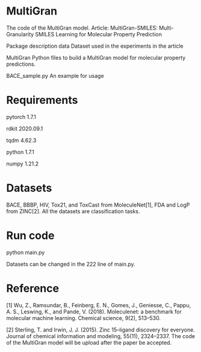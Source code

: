 # MultiGran
The code of the MultiGran model.
Article: MultiGran-SMILES: Multi-Granularity SMILES Learning for Molecular Property Prediction


Package description
data
Dataset used in the experiments in the article

MultiGran
Python files to build a MultiGran model for molecular property predictions.

BACE_sample.py
An example for usage

# Requirements

pytorch                   1.7.1

rdkit                     2020.09.1

tqdm                      4.62.3

python                    1.7.1

numpy                     1.21.2

# Datasets
BACE, BBBP, HIV, Tox21, and ToxCast from MoleculeNet[1], FDA and LogP from ZINC[2]. All the datasets are classification tasks. 

# Run code

python main.py

Datasets can be changed in the 222 line of main.py.


# Reference
[1] Wu, Z., Ramsundar, B., Feinberg, E. N., Gomes, J., Geniesse, C., Pappu, A. S., Leswing, K., and Pande, V. (2018). Moleculenet: a benchmark for molecular
machine learning. Chemical science, 9(2), 513–530.

[2] Sterling, T. and Irwin, J. J. (2015). Zinc 15–ligand discovery for everyone. Journal of chemical information and modeling, 55(11), 2324–2337.
The code of the MultiGran model will be upload after the paper be accepted.
